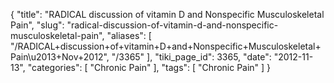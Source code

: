 {
    "title": "RADICAL discussion of vitamin D and Nonspecific Musculoskeletal Pain",
    "slug": "radical-discussion-of-vitamin-d-and-nonspecific-musculoskeletal-pain",
    "aliases": [
        "/RADICAL+discussion+of+vitamin+D+and+Nonspecific+Musculoskeletal+Pain\u2013+Nov+2012",
        "/3365"
    ],
    "tiki_page_id": 3365,
    "date": "2012-11-13",
    "categories": [
        "Chronic Pain"
    ],
    "tags": [
        "Chronic Pain"
    ]
}